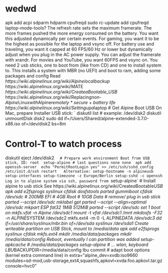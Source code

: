 # wedwd

 a p k   a d d   a c p i   s d p a r m   h d p a r m   c p u f r e q d 
 s u d o   r c - u p d a t e   a d d   c p u f r e q d 
 l a p t o p - m o d e - t o o l s ? 
 
 T h e   r e f r e s h   r a t e   s e t s   t h e   m a x i m u m   f r a m e r a t e .   T h e   m o r e   f r a m e s   p u s h e d   t h e   m o r e   e n e r g y   c o n s u m e d   o n   t h e   b a t t e r y .   Y o u   w a n t   t h i s   a d j u s t e d   d y n a m i c a l l y   p e r   c e r t a i n   e v e n t s .   F o r   g a m i n g ,   y o u   w a n t   i t   t o   b e   t h e   h i g h e s t   a s   p o s s i b l e   f o r   t h e   l a p t o p   a n d   v s y n c   o f f .   F o r   b a t t e r y   u s e   a n d   t r a v e l i n g ,   y o u   w a n t   i t   c a p p e d   a t   6 0   F P S / 6 0   H z   o r   l o w e r   b u t   d y n a m i c a l l y   a d j u s t   w h e n   y o u   p l u g   i n   t h e   A C   p o w e r   s u p p l y .   Y o u   c a n   a d j u s t   t h e   f r a m e r a t e   w i t h   x r a n d r .   F o r   m o v i e s   a n d   Y o u T u b e ,   y o u   w a n t   6 0 F P S   a n d   v s y n c   o n . 
 
Y o u   n e e d   2   u s b   s t i c k s ,   o n e   t o   b o o t   f r o m     ( l i k e   f r o m   C D )   a n d   o n e   t o   i n s t a l l   s y s t e m   t o .   T h i s   i n s t a l l s   a   s y s t e m   w i t h   M B R   ( n o   U E F I )   a n d   b o o t   t o   r a m ,   a d d i n g   s o m e   p a c k a g e s   a n d   c o n f i g   
 
 R e a d 
 *   h t t p s : / / w i k i . a l p i n e l i n u x . o r g / w i k i / A l p i n e _ l o c a l _ b a c k u p 
 *   h t t p s : / / w i k i . a l p i n e l i n u x . o r g / w i k i / M A T E 
 *   h t t p s : / / w i k i . a l p i n e l i n u x . o r g / w i k i / C r e a t e _ a _ B o o t a b l e _ U S B 
 *   h t t p s : / / w i k i . a l p i n e l i n u x . o r g / w i k i / R e p l a c i n g _ n o n - A l p i n e _ L i n u x _ w i t h _ A l p i n e _ r e m o t e l y 
 *   s e c u r e   +   b a t t e r y   l i f e   h t t p s : / / w i k i . a l p i n e l i n u x . o r g / w i k i / S e t t i n g _ u p _ a _ l a p t o p 
 
 #   G e t   A l p i n e   B o o t   U S B 
 
 O n   M a c ,   p r e p a r e   I n s t a l l e r   U S B   s t i c k : 
 
 ` ` ` 
 d i s k u t i l   l i s t   #   e x a m p l e :   / d e v / d i s k 2 
 d i s k u t i l   u n m o u n t D i s k   d i s k 2 
 s u d o   d d   i f = / U s e r s / S h a r e d / a l p i n e - e x t e n d e d - 3 . 7 . 0 - x 8 6 . i s o   o f = / d e v / d i s k 2   b s = 8 m 
# Control-T to watch process 
d i s k u t i l   e j e c t   / d e v / d i s k 2 
 ` ` ` 
 
 #   P r e p a r e   w o r k   e n v i r o n m e n t 
 B o o t   f r o m   U S B   s t i c k ,   I D :   r o o t 
 
 s e t u p - a l p i n e   #   l a s t   q u e s t i o n s   n o n e   n o n e   
 a p k   a d d   o p e n s s h - s e r v e r   
 e c h o   " P e r m i t R o o t L o g i n   y e s "   > >   / e t c / s s h / s s h d _ c o n f i g 
 / e t c / i n i t . d / s s h   r e s t a r t 
 
 
 A l t e r n a t i v e : 
 s e t u p - h o s t n a m e   - n   a l p i n e u s b 
 s e t u p - i n t e r f a c e s 
 s e t u p - t i m e z o n e   - z   E u r o p e / B e r l i n 
 s e t u p - s s h d   - c   o p e n s s h 
 
 
 
 L o g   i n   t o   a l p i n e   s y s t e m   v i a   s s h ,   p a s s w o r d   f r o m   ` s e t u p - a l p i n e `   
 
 #   I n s t a l l   a l p i n e   t o   u s b   s t i c k 
 
 S e e   h t t p s : / / w i k i . a l p i n e l i n u x . o r g / w i k i / C r e a t e _ a _ B o o t a b l e _ U S B 
 a p k   a d d   e 2 f s p r o g s   s y s l i n u x   c f d i s k   d o s f s t o o l s   p a r t e d   g u m m i b o o t 
 c f d i s k   / d e v / s d c 
 #   2 0 0 M B   E F I 
 #   4 G B   R o o t 
 #   1 0 G B   D a t a 
 #   r e m o v e /   p l u g   i n   u s b   s t i c k 
 
 p a r t e d   - - s c r i p t   / d e v / s d c   m k l a b e l   g p t 
 p a r t e d   - - s c r i p t   - - a l i g n = o p t i m a l   / d e v / s d c   m k p a r t   E S P   f a t 3 2   1 M i B   5 1 2 M i B 
 p a r t e d   - - s c r i p t   / d e v / s d c   s e t   1   b o o t   o n   
 m k f s . v f a t   - n   A l p i n e   / d e v / s d c 1   
 m o u n t   - t   v f a t   / d e v / s d c 1   / m n t 
 
 
 m k d o s f s   - F 3 2   - n   A L P I N E _ S Y S T E M   / d e v / s d c 2   
 m k f s . e x t 4   - m   0   - L   A L P I N E _ D A T A   / d e v / s d c 3 
 d d   i f = / u s r / s h a r e / s y s l i n u x / m b r . b i n   o f = / d e v / s d a 
 s y s l i n u x   / d e v / s d a 1 
 
 
 
 
 
 *   C r e a t e   w r i t e a b l e   p a r t i t i o n   o n   U S B   S t i c k ,   m o u n t   t o   / m e d i a / d a t a   
 a p k   a d d   e 2 f s p r o g s   s y s l i n u x   c f d i s k 
 m k f s . e x t 4   
 
 
 m k d i r   / m e d i a / d a t a / p a c k a g e s 
 m k d i r   / m e d i a / d a t a / c o n f i g 
 
 *   R e b o o t ,   e v e n t u a l l y   I   c a n   p a r t i t i o n   w a s   a d d e d 
 s e t u p - a p k c a c h e   #   / m e d i a / d a t a / p a c k a g e s 
 s e t u p - a l p i n e   #   . . .   w l a n ,   k e y b o a r d 
 
 
 
 L B U _ B A C K U P D I R = / m e d i a / d a t a / c o n f i g   l b u   c o m m i t 
 
 #   a d a p t   b o o t   o p t i o n s   ( k e r n e l   e x t r a   c o m m a n d   l i n e )   i n   
 e x t r a = " a l p i n e _ d e v = x v d b : i s o 9 6 6 0   m o d u l e s = s d - m o d , u s b - s t o r a g e , e x t 4 , s q u a s h f s , a p k o v l = x v d a : f o o . a p k o v l . t a r . g z   c o n s o l e = h v c 0 " 
